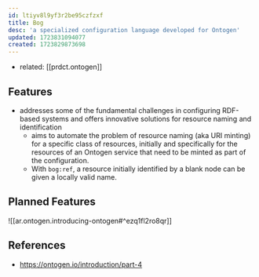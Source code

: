 ```yaml
---
id: ltiyv8l9yf3r2be95czfzxf
title: Bog
desc: 'a specialized configuration language developed for Ontogen'
updated: 1723831094077
created: 1723829873698
---
```


- related: [[prdct.ontogen]]

## Features

- addresses some of the fundamental challenges in configuring RDF-based systems and offers innovative solutions for resource naming and identification
  - aims to automate the problem of resource naming (aka URI minting) for a specific class of resources, initially and specifically for the resources of an Ontogen service that need to be minted as part of the configuration.
  - With `bog:ref`, a resource initially identified by a blank node can be given a locally valid name.

## Planned Features

![[ar.ontogen.introducing-ontogen#^ezq1fl2ro8qr]]

## References

- https://ontogen.io/introduction/part-4